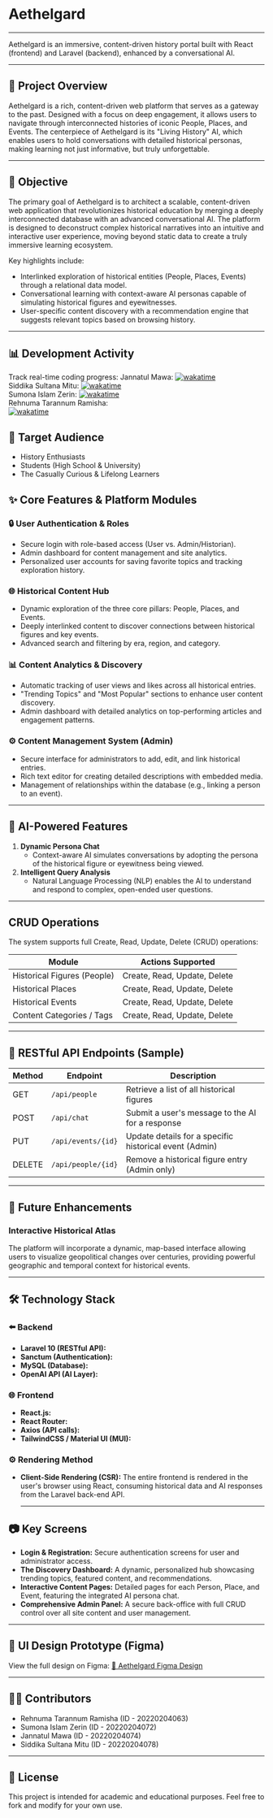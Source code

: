 # Aethelgard

<hr>
Aethelgard is an immersive, content-driven history portal built with React (frontend) and Laravel (backend), enhanced by a conversational AI.
<hr>

## 📌 Project Overview

Aethelgard is a rich, content-driven web platform that serves as a gateway to the past. Designed with a focus on deep engagement, it allows users to navigate through interconnected histories of iconic People, Places, and Events. The centerpiece of Aethelgard is its "Living History" AI, which enables users to hold conversations with detailed historical personas, making learning not just informative, but truly unforgettable.

<hr>

## 🎯 Objective

The primary goal of Aethelgard is to architect a scalable, content-driven web application that revolutionizes historical education by merging a deeply interconnected database with an advanced conversational AI. The platform is designed to deconstruct complex historical narratives into an intuitive and interactive user experience, moving beyond static data to create a truly immersive learning ecosystem.

Key highlights include:

- Interlinked exploration of historical entities (People, Places, Events) through a relational data model.
- Conversational learning with context-aware AI personas capable of simulating historical figures and eyewitnesses.
- User-specific content discovery with a recommendation engine that suggests relevant topics based on browsing history.

<hr>

## 📊 Development Activity

Track real-time coding progress:
Jannatul Mawa:
[![wakatime](https://wakatime.com/badge/user/f76851eb-d69c-4349-9076-432483fb64b8/project/7efb2184-4e45-436c-91b9-eaaf27a076c4.svg)](https://wakatime.com/badge/user/f76851eb-d69c-4349-9076-432483fb64b8/project/7efb2184-4e45-436c-91b9-eaaf27a076c4)
<br>
Siddika Sultana Mitu:
[![wakatime](https://wakatime.com/badge/user/477f582d-9b20-4035-93b6-873e173f480d/project/65c6bb7f-1d8c-4d44-9d61-cef1e7ed51f4.svg)](https://wakatime.com/badge/user/477f582d-9b20-4035-93b6-873e173f480d/project/65c6bb7f-1d8c-4d44-9d61-cef1e7ed51f4)
<br>
Sumona Islam Zerin:
[![wakatime](https://wakatime.com/badge/user/52089f7d-d32f-4e33-a533-7f9c53414b7a/project/2f9eea8c-2fe6-45e0-b8fd-494cefff0f7b.svg)](https://wakatime.com/badge/user/52089f7d-d32f-4e33-a533-7f9c53414b7a/project/2f9eea8c-2fe6-45e0-b8fd-494cefff0f7b)
<br>
Rehnuma Tarannum Ramisha:                   
[![wakatime](https://wakatime.com/badge/user/867df651-7e86-4c3e-9056-757055655484/project/9926df57-4d8a-408c-af99-42dc0bf8e4ec.svg)](https://wakatime.com/badge/user/867df651-7e86-4c3e-9056-757055655484/project/9926df57-4d8a-408c-af99-42dc0bf8e4ec)


## 👥 Target Audience

- History Enthusiasts
- Students (High School & University)
- The Casually Curious & Lifelong Learners

</hr>

## ✨ Core Features & Platform Modules

### 🔒 User Authentication & Roles

- Secure login with role-based access (User vs. Admin/Historian).
- Admin dashboard for content management and site analytics.
- Personalized user accounts for saving favorite topics and tracking exploration history.

### 🌐 Historical Content Hub

- Dynamic exploration of the three core pillars: People, Places, and Events.
- Deeply interlinked content to discover connections between historical figures and key events.
- Advanced search and filtering by era, region, and category.

### 📊 Content Analytics & Discovery

- Automatic tracking of user views and likes across all historical entries.
- "Trending Topics" and "Most Popular" sections to enhance user content discovery.
- Admin dashboard with detailed analytics on top-performing articles and engagement patterns.

### ⚙️ Content Management System (Admin)

- Secure interface for administrators to add, edit, and link historical entries.
- Rich text editor for creating detailed descriptions with embedded media.
- Management of relationships within the database (e.g., linking a person to an event).

<hr>

## 🤖 AI-Powered Features

1.  **Dynamic Persona Chat**
    - Context-aware AI simulates conversations by adopting the persona of the historical figure or eyewitness being viewed.
2.  **Intelligent Query Analysis**
    - Natural Language Processing (NLP) enables the AI to understand and respond to complex, open-ended user questions.

<hr>

## CRUD Operations

The system supports full Create, Read, Update, Delete (CRUD) operations:

| Module                      | Actions Supported            |
| --------------------------- | ---------------------------- |
| Historical Figures (People) | Create, Read, Update, Delete |
| Historical Places           | Create, Read, Update, Delete |
| Historical Events           | Create, Read, Update, Delete |
| Content Categories / Tags   | Create, Read, Update, Delete |

<hr>

## 🔗 RESTful API Endpoints (Sample)

| Method | Endpoint           | Description                                            |
| ------ | ------------------ | ------------------------------------------------------ |
| GET    | `/api/people`      | Retrieve a list of all historical figures              |
| POST   | `/api/chat`        | Submit a user's message to the AI for a response       |
| PUT    | `/api/events/{id}` | Update details for a specific historical event (Admin) |
| DELETE | `/api/people/{id}` | Remove a historical figure entry (Admin only)          |

<hr>

## 🔮 Future Enhancements

### Interactive Historical Atlas

The platform will incorporate a dynamic, map-based interface allowing users to visualize geopolitical changes over centuries, providing powerful geographic and temporal context for historical events.

<hr>

## 🛠 Technology Stack

### ⬅️ Backend

- **Laravel 10 (RESTful API):**
- **Sanctum (Authentication):**
- **MySQL (Database):**
- **OpenAI API (AI Layer):**

### 🌐 Frontend

- **React.js:**
- **React Router:**
- **Axios (API calls):**
- **TailwindCSS / Material UI (MUI):**

### ⚙️ Rendering Method

- **Client-Side Rendering (CSR):**
  The entire frontend is rendered in the user's browser using React, consuming historical data and AI responses from the Laravel back-end API.
  <hr>

## 📷 Key Screens

- **Login & Registration:** Secure authentication screens for user and administrator access.
- **The Discovery Dashboard:** A dynamic, personalized hub showcasing trending topics, featured content, and recommendations.
- **Interactive Content Pages:** Detailed pages for each Person, Place, and Event, featuring the integrated AI persona chat.
- **Comprehensive Admin Panel:** A secure back-office with full CRUD control over all site content and user management.

<hr>

## 🔗 UI Design Prototype (Figma)

View the full design on Figma:
[🔗 Aethelgard Figma Design](https://www.figma.com/design/WTwOHx4wF8CMn2VrnSePlp/AETHELGARD?node-id=0-1&p=f&t=F7H56o5M2qUA7LJ9-0)

<hr>

## 👩‍💻 Contributors

- Rehnuma Tarannum Ramisha (ID - 20220204063)
- Sumona Islam Zerin (ID - 20220204072)
- Jannatul Mawa (ID - 20220204074)
- Siddika Sultana Mitu (ID - 20220204078)

<hr>

## 📄 License

This project is intended for academic and educational purposes. Feel free to fork and modify for your own use.
